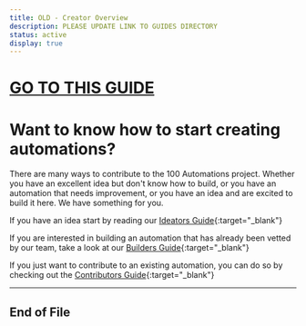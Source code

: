 ```yaml
---
title: OLD - Creator Overview
description: PLEASE UPDATE LINK TO GUIDES DIRECTORY
status: active
display: true
---
```


# [GO TO THIS GUIDE](../guides/creator_overview.html)

# Want to know how to start creating automations?

There are many ways to contribute to the 100 Automations project. Whether you have an excellent idea but don't know how to build, or you have an automation that needs improvement, or you have an idea and are excited to build it here. We have something for you.

If you have an idea start by reading our [Ideators Guide](https://100automations.github.io/Website/pages/submit_idea.html){:target="_blank"}

If you are interested in building an automation that has already been vetted by our team, take a look at our [Builders Guide](https://100automations.github.io/Website/pages/start_building.html){:target="_blank"}

If you just want to contribute to an existing automation, you can do so by checking out the [Contributors Guide](https://100automations.github.io/Website/pages/start_contributing.html){:target="_blank"}

---
## End of File
